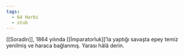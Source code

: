```yaml
---
tags:
  - 64 Harbi
  - stub
---  
```

  
[[Soradin]], 1864 yılında [[İmparatorluk]]'la yaptığı savaşta epey temiz yenilmiş ve haraca bağlanmış. Yarası hâlâ derin.
